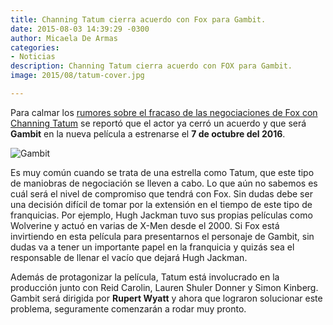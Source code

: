 ```yaml
---
title: Channing Tatum cierra acuerdo con Fox para Gambit.
date: 2015-08-03 14:39:29 -0300
author: Micaela De Armas
categories:
- Noticias
description: Channing Tatum cierra acuerdo con FOX para Gambit.
image: 2015/08/tatum-cover.jpg

---
```

Para calmar los [rumores sobre el fracaso de las negociaciones de Fox con Channing Tatum](http://balancenegativo.com/blog/2015/07/29/channing-tatum-se-bajo-de-gambit/) se reportó que el actor ya cerró un acuerdo y que será **Gambit** en la nueva película a estrenarse el **7 de octubre del 2016**.

![Gambit](/img/2015/08/gambit-body.jpg)

Es muy común cuando se trata de una estrella como Tatum,  que este tipo de maniobras de negociación se lleven a cabo. Lo que aún no sabemos es cuál será el nivel de compromiso que tendrá con Fox. Sin dudas debe ser una decisión difícil de tomar por la extensión en el tiempo de este tipo de franquicias. Por ejemplo, Hugh Jackman tuvo sus propias películas como Wolverine y actuó en varias de X-Men desde el 2000. Si Fox está invirtiendo en esta película para presentarnos el personaje de Gambit, sin dudas va a tener un importante papel en la franquicia y quizás sea el responsable de llenar el vacío que dejará Hugh Jackman.

Además de protagonizar la película, Tatum está involucrado en la producción junto con Reid Carolin, Lauren Shuler Donner y Simon Kinberg. Gambit será dirigida por **Rupert Wyatt** y ahora que lograron solucionar este problema, seguramente comenzarán a rodar muy pronto.